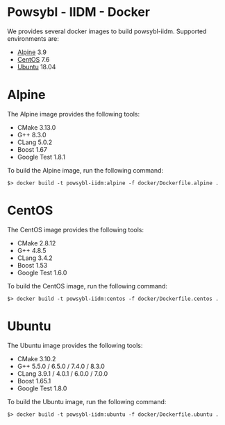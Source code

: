 # Powsybl - IIDM - Docker

We provides several docker images to build powsybl-iidm. Supported environments are:
- [Alpine](https://alpinelinux.org) 3.9
- [CentOS](https://www.centos.org) 7.6
- [Ubuntu](https://alpinelinux.org) 18.04

# Alpine

The Alpine image provides the following tools:
- CMake 3.13.0
- G++ 8.3.0
- CLang 5.0.2
- Boost 1.67
- Google Test 1.8.1

To build the Alpine image, run the following command:
```
$> docker build -t powsybl-iidm:alpine -f docker/Dockerfile.alpine .
```

# CentOS

The CentOS image provides the following tools:
- CMake 2.8.12
- G++ 4.8.5
- CLang 3.4.2
- Boost 1.53
- Google Test 1.6.0

To build the CentOS image, run the following command:
```
$> docker build -t powsybl-iidm:centos -f docker/Dockerfile.centos .
```

# Ubuntu

The Ubuntu image provides the following tools:
- CMake 3.10.2
- G++ 5.5.0 / 6.5.0 / 7.4.0 / 8.3.0
- CLang 3.9.1 / 4.0.1 / 6.0.0 / 7.0.0
- Boost 1.65.1
- Google Test 1.8.0

To build the Ubuntu image, run the following command:
```
$> docker build -t powsybl-iidm:ubuntu -f docker/Dockerfile.ubuntu .
```
